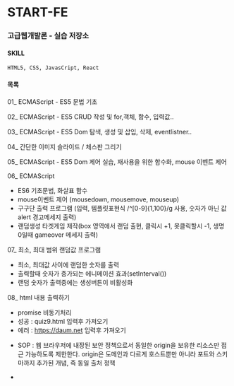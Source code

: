 START-FE
=============
### 고급웹개발론 - 실습 저장소

#### SKILL
  `HTML5, CSS, JavasCript, React`


#### 목록
01_ ECMAScript - ES5 문법 기초 

02_ ECMAScript - ES5 CRUD 작성 및 for,객체, 함수, 입력값..   

03_ ECMAScript - ES5 Dom 탐색, 생성 및 삽입, 삭제, eventlistner..  

04_ 간단한 이미지 슬라이드 / 체스판 그리기   

05_ ECMAScript - ES5 Dom 제어 실습, 재사용을 위한 함수화, mouse 이벤트 제어   

06_ ECMAScript 
- ES6 기초문법, 화살표 함수
- mouse이벤트 제어 (mousedown, mousemove, mouseup)
- 구구단 출력 프로그램 (입력, 템플릿표현식 /^[0-9]{1,100}/g 사용, 숫자가 아닌 값 alert 경고메세지 출력)
- 랜덤생성 타겟게임 제작(box 영역에서 랜덤 출현, 클릭시 +1, 못클릭할시 -1, 생명 0일때 gameover 메세지 출력)

07_ 최소, 최대 범위 랜덤값 프로그램
- 최소, 최대값 사이에 랜덤한 숫자를 출력
- 출력할때 숫자가 증가되는 에니메이션 효과(setInterval())
- 랜덤 숫자가 출력중에는 생성버튼이 비활성화

08_ html 내용 출력하기 
- promise 비동기처리
- 성공 : quiz9.html 입력후 가져오기
- 에러 : https://daum.net 입력후 가져오기

* SOP : 웹 브라우저에 내장된 보안 정책으로서 동일한 origin을 보유한 리소스만 접근 가능하도록 제한한다. 
origin은 도메인과 다르게 호스트뿐만 아니라 포트와 스키마까지 추가된 개념, 즉 동일 출처 정책

- <script type=module> 은 로컬에서 실행시 자바스크립트 모듈 보안 요구로 인해 CORS 에러가 발생한다
- 로컬시스템에서 로컬 파일 리소스를 요청할 때는 origin(출처)이 null로 넘어가기 때문에 SOP가 적용되어 CORS 에러가 발생한다.
  
=> 서버에 올려 프로토콜 호스트 포트를 같게 만들어야 로컬파일 리소스 요청 가능, www.daum.net의 경우 CORS를 해결하지 못했으므로 에러나는게 당연

09_ 카카오 검색 API 활용 다음 검색 구현 - url, contents 웹문서 내용 검색

10_ webpack 모듈번들러를 통한 평균과 랜덤 숫자를 구하는 모듈 구현
* webpack : 모듈간의 의존 관계를 트리로 구성하여 하나의 번들 파일로 제공하게 되는데 HTML 파일은 이 최종 번들 파일만을 참조할 수 있고
  로딩 속도를 높힐 수 있다.
  ![image](https://user-images.githubusercontent.com/44343908/221415514-4efbc4fe-6eca-47cc-9bfc-d518a720d31d.png)


11_ Todo List 관리 웹 어플리케이션
- 삽입, 삭제, 체크 기능
- 로컬 서버 이용, Json 서버 이용

13_ React 프레임워크를 사용한 Todo List 관리 웹 어플리케이션
=> 컴포넌트단위로 구현하여 재사용성 up
